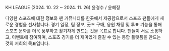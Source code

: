 KH LEAGUE
(2024. 10. 22 ~ 2024. 11. 26)
윤경수 / 윤혜정

다양한 스포츠에 대한 정보와 팬 커뮤니티를 한곳에서 제공함으로서 스포츠 팬들에게 새로운 경험을 선사합니다.
경기 일정, 팀 정보, 굿즈 구매, 응원 채팅 및 투표 기능을 통해 스포츠 문화를 더욱 풍부하고 활기차게 만드는 것을 목표로 합니다.
팬들이 서로 소통하고, 이벤트에 참여하며, 스포츠 경기를 더 재미있게 즐길 수 있는 통합 플랫폼을 만드는 것의 저희의 목표입니다.

